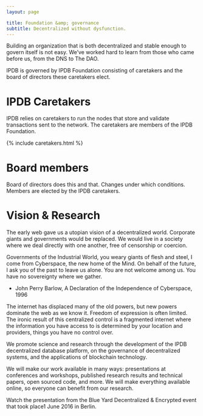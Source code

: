 ```yaml
---
layout: page

title: Foundation &amp; governance
subtitle: Decentralized without dysfunction.
---
```


Building an organization that is both decentralized and stable enough to govern itself is not easy. We’ve worked hard to learn from those who came before us, from the DNS to The DAO.

IPDB is governed by IPDB Foundation consisting of caretakers and the board of directors these caretakers elect.

# IPDB Caretakers

IPDB relies on caretakers to run the nodes that store and validate transactions sent to the network. The caretakers are members of the IPDB Foundation.

{% include caretakers.html %}

# Board members

Board of directors does this and that. Changes under which conditions. Members are elected by the IPDB caretakers.

# Vision & Research

The early web gave us a utopian vision of a decentralized world. Corporate giants and governments would be replaced. We would live in a society where we deal directly with one another, free of censorship or coercion.

Governments of the Industrial World, you weary giants of flesh and steel, I come from Cyberspace, the new home of the Mind. On behalf of the future, I ask you of the past to leave us alone. You are not welcome among us. You have no sovereignty where we gather.
- John Perry Barlow, A Declaration of the Independence of Cyberspace, 1996

The internet has displaced many of the old powers, but new powers dominate the web as we know it. Freedom of expression is often limited. The ironic result of this centralized control is a fragmented internet where the information you have access to is determined by your location and providers, things you have no control over.

We promote science and research through the development of the IPDB decentralized database platform, on the governance of decentralized systems, and the applications of blockchain technology.

We will make our work available in many ways: presentations at conferences and workshops, published research results and technical papers, open sourced code, and more. We will make everything available online, so everyone can benefit from our research.

Watch the presentation from the Blue Yard Decentralized & Encrypted event that took place1 June 2016 in Berlin.
